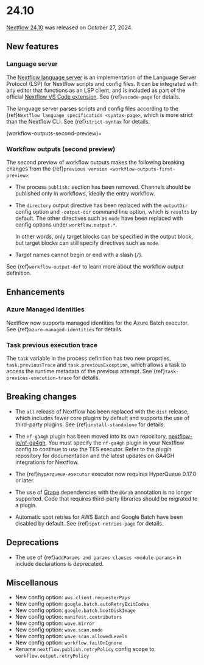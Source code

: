 
# 24.10

[Nextflow 24.10](https://github.com/nextflow-io/nextflow/releases/tag/v24.10.0) was released on October 27, 2024.

## New features

### Language server

The [Nextflow language server](https://github.com/nextflow-io/language-server) is an implementation of the Language Server Protocol (LSP) for Nextflow scripts and config files. It can be integrated with any editor that functions as an LSP client, and is included as part of the official [Nextflow VS Code extension](https://marketplace.visualstudio.com/items?itemName=nextflow.nextflow). See {ref}`vscode-page` for details.

The language server parses scripts and config files according to the {ref}`Nextflow language specification <syntax-page>`, which is more strict than the Nextflow CLI. See {ref}`strict-syntax` for details.

(workflow-outputs-second-preview)=

### Workflow outputs (second preview)

The second preview of workflow outputs makes the following breaking changes from the {ref}`previous version <workflow-outputs-first-preview>`:

- The process `publish:` section has been removed. Channels should be published only in workflows, ideally the entry workflow.

- The `directory` output directive has been replaced with the `outputDir` config option and `-output-dir` command line option, which is `results` by default. The other directives such as `mode` have been replaced with config options under `workflow.output.*`.

  In other words, only target blocks can be specified in the output block, but target blocks can still specify directives such as `mode`.

- Target names cannot begin or end with a slash (`/`).

See {ref}`workflow-output-def` to learn more about the workflow output definition.

## Enhancements

### Azure Managed Identities

Nextflow now supports managed identities for the Azure Batch executor. See {ref}`azure-managed-identities` for details.

### Task previous execution trace

The `task` variable in the process definition has two new proprties, `task.previousTrace` and `task.previousException`, which allows a task to access the runtime metadata of the previous attempt. See {ref}`task-previous-execution-trace` for details.

## Breaking changes

- The `all` release of Nextflow has been replaced with the `dist` release, which includes fewer core plugins by default and supports the use of third-party plugins. See {ref}`install-standalone` for details.

- The `nf-ga4gh` plugin has been moved into its own repository, [nextflow-io/nf-ga4gh](https://github.com/nextflow-io/nf-ga4gh). You must specify the `nf-ga4gh` plugin in your Nextflow config to continue to use the TES executor. Refer to the plugin repository for documentation and the latest updates on GA4GH integrations for Nextflow.

- The {ref}`hyperqueue-executor` executor now requires HyperQueue 0.17.0 or later.

- The use of [Grape](https://docs.groovy-lang.org/latest/html/documentation/grape.html) dependencies with the `@Grab` annotation is no longer supported. Code that requires third-party libraries should be migrated to a plugin.

- Automatic spot retries for AWS Batch and Google Batch have been disabled by default. See {ref}`spot-retries-page` for details.

## Deprecations

- The use of {ref}`addParams and params clauses <module-params>` in include declarations is deprecated.

## Miscellanous

- New config option: `aws.client.requesterPays`
- New config option: `google.batch.autoRetryExitCodes`
- New config option: `google.batch.bootDiskImage`
- New config option: `manifest.contributors`
- New config option: `wave.mirror`
- New config option: `wave.scan.mode`
- New config option: `wave.scan.allowedLevels`
- New config option: `workflow.failOnIgnore`
- Rename `nextflow.publish.retryPolicy` config scope to `workflow.output.retryPolicy`
